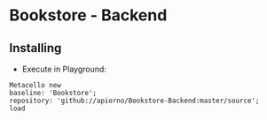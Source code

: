 # Bookstore - Backend 

## Installing
  - Execute in Playground:
  
  ```smalltalk
  Metacello new
  baseline: 'Bookstore';
  repository: 'github://apiorno/Bookstore-Backend:master/source';
  load
  ```
